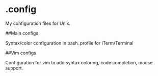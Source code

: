 .config
=======

My configuration files for Unix.

##Main configs

Syntax/color configuration in bash_profile for iTerm/Terminal 

##Vim configs

Configuration for vim to add syntax coloring, code completion, mouse support.
